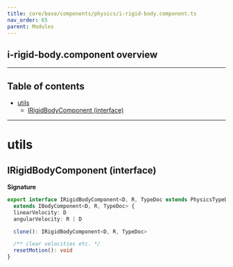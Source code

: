 ```yaml
---
title: core/base/components/physics/i-rigid-body.component.ts
nav_order: 65
parent: Modules
---
```


## i-rigid-body.component overview

---

<h2 class="text-delta">Table of contents</h2>

- [utils](#utils)
  - [IRigidBodyComponent (interface)](#irigidbodycomponent-interface)

---

# utils

## IRigidBodyComponent (interface)

**Signature**

```ts
export interface IRigidBodyComponent<D, R, TypeDoc extends PhysicsTypeDocRepo<D, R> = PhysicsTypeDocRepo<D, R>>
  extends IBodyComponent<D, R, TypeDoc> {
  linearVelocity: D
  angularVelocity: R | D

  clone(): IRigidBodyComponent<D, R, TypeDoc>

  /** clear velocities etc. */
  resetMotion(): void
}
```
